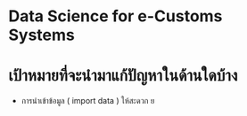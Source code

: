 Data Science for e-Customs Systems
===

# เป้าหมายที่จะนำมาแก้ปัญหาในด้านใดบ้าง

- การนำเข้าข้อมูล ( import data ) ให้สะดวก ย




<!--stackedit_data:
eyJoaXN0b3J5IjpbLTI2NDI1MzY5NiwyMDY3ODQwODI0XX0=
-->